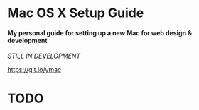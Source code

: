 # Mac OS X Setup Guide
#### My personal guide for setting up a new Mac for web design &amp; development

_STILL IN DEVELOPMENT_

https://git.io/ymac

# TODO
